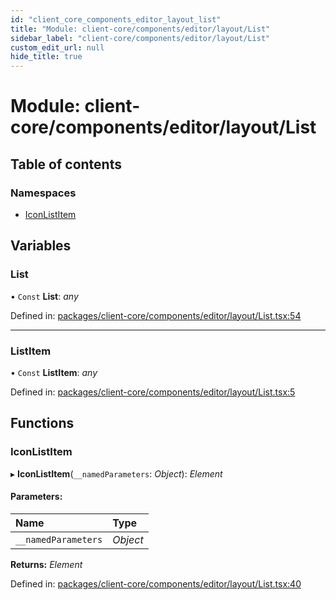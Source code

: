 ```yaml
---
id: "client_core_components_editor_layout_list"
title: "Module: client-core/components/editor/layout/List"
sidebar_label: "client-core/components/editor/layout/List"
custom_edit_url: null
hide_title: true
---
```


# Module: client-core/components/editor/layout/List

## Table of contents

### Namespaces

- [IconListItem](client_core_components_editor_layout_list.iconlistitem.md)

## Variables

### List

• `Const` **List**: *any*

Defined in: [packages/client-core/components/editor/layout/List.tsx:54](https://github.com/xr3ngine/xr3ngine/blob/9d253dc38/packages/client-core/components/editor/layout/List.tsx#L54)

___

### ListItem

• `Const` **ListItem**: *any*

Defined in: [packages/client-core/components/editor/layout/List.tsx:5](https://github.com/xr3ngine/xr3ngine/blob/9d253dc38/packages/client-core/components/editor/layout/List.tsx#L5)

## Functions

### IconListItem

▸ **IconListItem**(`__namedParameters`: *Object*): *Element*

#### Parameters:

Name | Type |
:------ | :------ |
`__namedParameters` | *Object* |

**Returns:** *Element*

Defined in: [packages/client-core/components/editor/layout/List.tsx:40](https://github.com/xr3ngine/xr3ngine/blob/9d253dc38/packages/client-core/components/editor/layout/List.tsx#L40)
